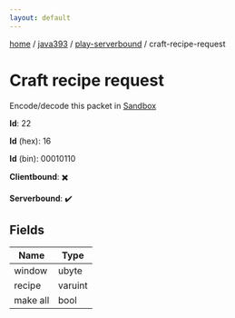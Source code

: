 ```yaml
---
layout: default
---
```


[home](/)  /  [java393](/protocol/java393)  /  [play-serverbound](/protocol/java393/play-serverbound)  /  craft-recipe-request

# Craft recipe request

Encode/decode this packet in [Sandbox](../../../sandbox/java393#PlayServerbound.CraftRecipeRequest)

**Id**: 22

**Id** (hex): 16

**Id** (bin): 00010110

**Clientbound**: ✖️

**Serverbound**: ✔️

## Fields

Name | Type
---|---
window | ubyte
recipe | varuint
make all | bool
